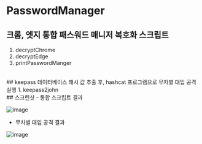 # PasswordManager

## 크롬, 엣지 통합 패스워드 매니저 복호화 스크립트
1. decryptChrome
2. decryptEdge
3. printPasswordManger
</br>
## keepass 데이터베이스 해시 값 추출 후, hashcat 프로그램으로 무차별 대입 공격 실행
1. keepass2john

</br>
## 스크린샷
- 통합 스크립트 결과

![image](https://github.com/ssh09015/PasswordManager/assets/98066276/43f30c68-586d-4af8-92be-fe7a6ba61114)
</br>
- 무차별 대입 공격 결과

![image](https://github.com/ssh09015/PasswordManager/assets/98066276/99c1352a-7c29-4035-a672-f18210e63721)

